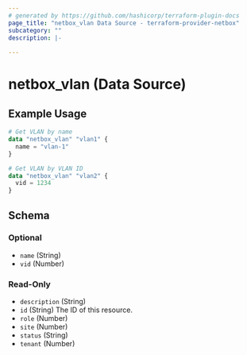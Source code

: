 ```yaml
---
# generated by https://github.com/hashicorp/terraform-plugin-docs
page_title: "netbox_vlan Data Source - terraform-provider-netbox"
subcategory: ""
description: |-
  
---
```


# netbox_vlan (Data Source)



## Example Usage

```terraform
# Get VLAN by name
data "netbox_vlan" "vlan1" {
  name = "vlan-1"
}

# Get VLAN by VLAN ID
data "netbox_vlan" "vlan2" {
  vid = 1234
}
```

<!-- schema generated by tfplugindocs -->
## Schema

### Optional

- `name` (String)
- `vid` (Number)

### Read-Only

- `description` (String)
- `id` (String) The ID of this resource.
- `role` (Number)
- `site` (Number)
- `status` (String)
- `tenant` (Number)


